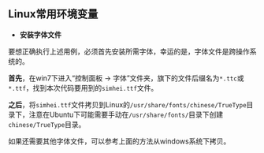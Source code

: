 ## Linux常用环境变量

* **安装字体文件**

要想正确执行上述用例，必须首先安装所需字体，幸运的是，字体文件是跨操作系统的。

**首先**，在win7下进入“控制面板 -> 字体”文件夹，旗下的文件后缀名为`*.ttc`或`*.ttf`，找到本次代码要用到的`simhei.ttf`文件。

**之后**，将`simhei.ttf`文件拷贝到Linux的`/usr/share/fonts/chinese/TrueType`目录下，注意在Ubuntu下可能需要手动在`/usr/share/fonts/`目录下创建`chinese/TrueType`目录。

如果还需要其他字体文件，可以参考上面的方法从windows系统下拷贝。









